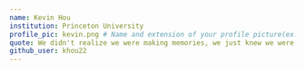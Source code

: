 ```yaml
---
name: Kevin Hou
institution: Princeton University
profile_pic: kevin.png # Name and extension of your profile picture(ex. mona.png)
quote: We didn't realize we were making memories, we just knew we were having fun.  -- Winnie the Pooh
github_user: khou22
---
```

